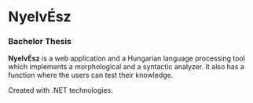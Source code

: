 # NyelvÉsz

### Bachelor Thesis

**NyelvÉsz** is a web application and a Hungarian language processing tool which implements a morphological and a syntactic analyzer. It also has a function where the users can test their knowledge.

Created with .NET technologies.
